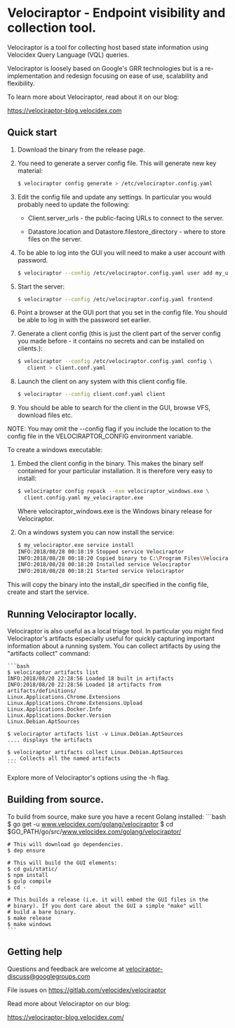 # Velociraptor - Endpoint visibility and collection tool.

Velociraptor is a tool for collecting host based state information
using Velocidex Query Language (VQL) queries.

Velociraptor is loosely based on Google's GRR technologies but is a
re-implementation and redesign focusing on ease of use, scalability
and flexibility.

To learn more about Velociraptor, read about it on our blog:

   https://velociraptor-blog.velocidex.com

## Quick start

1. Download the binary from the release page.
2. You need to generate a server config file. This will generate new key material:
    ```bash
    $ velociraptor config generate > /etc/velociraptor.config.yaml
    ```

3. Edit the config file and update any settings. In particular you
   would probably need to update the following:

   - Client.server_urls - the public-facing URLs to connect to the
     server.

   - Datastore.location and Datastore.filestore_directory - where to
     store files on the server.

4. To be able to log into the GUI you will need to make a user account
   with password.
    ```bash
    $ velociraptor --config /etc/velociraptor.config.yaml user add my_user_name
    ```

5. Start the server:
    ```bash
    $ velociraptor --config /etc/velociraptor.config.yaml frontend
    ```

6. Point a browser at the GUI port that you set in the config
   file. You should be able to log in with the password set earlier.

7. Generate a client config (this is just the client part of the
   server config you made before - it contains no secrets and can be
   installed on clients.):
    ```bash
    $ velociraptor --config /etc/velociraptor.config.yaml config \
       client > client.conf.yaml
    ```

8. Launch the client on any system with this client config file.
    ```bash
    $ velociraptor --config client.conf.yaml client
    ```

9. You should be able to search for the client in the GUI, browse VFS,
   download files etc.

NOTE: You may omit the --config flag if you include the location to
the config file in the VELOCIRAPTOR_CONFIG environment variable.

To create a windows executable:

1. Embed the client config in the binary. This makes the binary self
   contained for your particular installation. It is therefore very
   easy to install:
    ```bash
    $ velociraptor config repack --exe velociraptor_windows.exe \
      client.config.yaml my_velociraptor.exe
    ```

   Where velociraptor_windows.exe is the Windows binary release for
   Velociraptor.

2. On a windows system you can now install the service:
    ```bash
    $ my_velociraptor.exe service install
    INFO:2018/08/28 00:18:19 Stopped service Velociraptor
    INFO:2018/08/28 00:18:20 Copied binary to C:\Program Files\Velociraptor\Velociraptor.exe
    INFO:2018/08/28 00:18:20 Installed service Velociraptor
    INFO:2018/08/28 00:18:21 Started service Velociraptor
    ```

This will copy the binary into the install_dir specified in the config
file, create and start the service.

## Running Velociraptor locally.

Velociraptor is also useful as a local triage tool. In particular you
might find Velociraptor's artifacts especially useful for quickly
capturing important information about a running system. You can
collect artifacts by using the "artifacts collect" command:

    ```bash
    $ velociraptor artifacts list
    INFO:2018/08/20 22:28:56 Loaded 18 built in artifacts
    INFO:2018/08/20 22:28:56 Loaded 18 artifacts from artifacts/definitions/
    Linux.Applications.Chrome.Extensions
    Linux.Applications.Chrome.Extensions.Upload
    Linux.Applications.Docker.Info
    Linux.Applications.Docker.Version
    Linux.Debian.AptSources

    $ velociraptor artifacts list -v Linux.Debian.AptSources
    .... displays the artifacts

    $ velociraptor artifacts collect Linux.Debian.AptSources
    ... Collects all the named artifacts
    ```

Explore more of Velociraptor's options using the -h flag.

## Building from source.

To build from source, make sure you have a recent Golang installed:
    ```bash
    $ go get -u www.velocidex.com/golang/velociraptor
    $ cd $GO_PATH/go/src/www.velocidex.com/golang/velociraptor/

    # This will download go dependencies.
    $ dep ensure

    # This will build the GUI elements:
    $ cd gui/static/
    $ npm install
    $ gulp compile
    $ cd -

    # This builds a release (i.e. it will embed the GUI files in the
    # binary). If you dont care about the GUI a simple "make" will
    # build a bare binary.
    $ make release
    $ make windows
    ```

## Getting help

Questions and feedback are welcome at velociraptor-discuss@googlegroups.com

File issues on https://gitlab.com/velocidex/velociraptor

Read more about Velociraptor on our blog:

https://velociraptor-blog.velocidex.com/